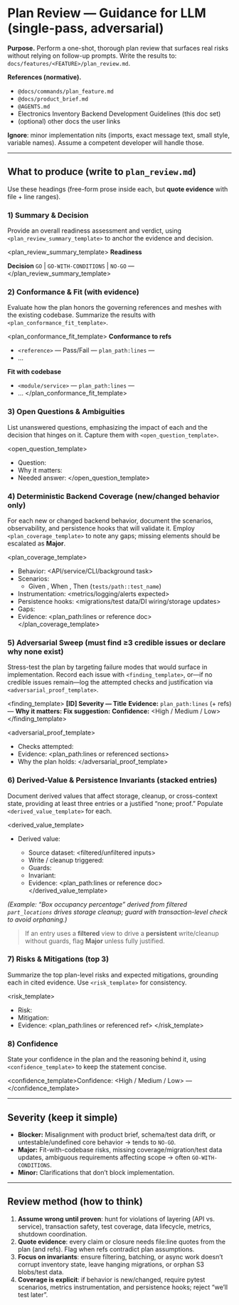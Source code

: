 # Plan Review — Guidance for LLM (single-pass, adversarial)

**Purpose.** Perform a one-shot, thorough plan review that surfaces real risks without relying on follow-up prompts. Write the results to:
`docs/features/<FEATURE>/plan_review.md`.

**References (normative).**

* `@docs/commands/plan_feature.md`
* `@docs/product_brief.md`
* `@AGENTS.md`
* Electronics Inventory Backend Development Guidelines (this doc set)
* (optional) other docs the user links

**Ignore**: minor implementation nits (imports, exact message text, small style, variable names). Assume a competent developer will handle those.

---

## What to produce (write to `plan_review.md`)

Use these headings (free-form prose inside each, but **quote evidence** with file + line ranges).

### 1) Summary & Decision
Provide an overall readiness assessment and verdict, using `<plan_review_summary_template>` to anchor the evidence and decision.

<plan_review_summary_template>
**Readiness**
<single paragraph assessing plan readiness>

**Decision**
`GO` | `GO-WITH-CONDITIONS` | `NO-GO` — <brief reason tied to evidence>
</plan_review_summary_template>

### 2) Conformance & Fit (with evidence)
Evaluate how the plan honors the governing references and meshes with the existing codebase. Summarize the results with `<plan_conformance_fit_template>`.

<plan_conformance_fit_template>
**Conformance to refs**
- `<reference>` — Pass/Fail — `plan_path:lines` — <quote>
- ...

**Fit with codebase**
- `<module/service>` — `plan_path:lines` — <assumption or gap>
- ...
</plan_conformance_fit_template>

### 3) Open Questions & Ambiguities
List unanswered questions, emphasizing the impact of each and the decision that hinges on it. Capture them with `<open_question_template>`.

<open_question_template>
- Question: <uncertainty to resolve>
- Why it matters: <impact on implementation or scope>
- Needed answer: <what information unlocks progress>
</open_question_template>

### 4) Deterministic Backend Coverage (new/changed behavior only)
For each new or changed backend behavior, document the scenarios, observability, and persistence hooks that will validate it. Employ `<plan_coverage_template>` to note any gaps; missing elements should be escalated as **Major**.

<plan_coverage_template>
- Behavior: <API/service/CLI/background task>
- Scenarios:
  - Given <context>, When <action>, Then <outcome> (`tests/path::test_name`)
- Instrumentation: <metrics/logging/alerts expected>
- Persistence hooks: <migrations/test data/DI wiring/storage updates>
- Gaps: <missing element if any>
- Evidence: <plan_path:lines or reference doc>
</plan_coverage_template>

### 5) **Adversarial Sweep (must find ≥3 credible issues or declare why none exist)**
Stress-test the plan by targeting failure modes that would surface in implementation. Record each issue with `<finding_template>`, or—if no credible issues remain—log the attempted checks and justification via `<adversarial_proof_template>`.

<finding_template>
**[ID] Severity — Title**
**Evidence:** `plan_path:lines` (+ refs) — <quote>
**Why it matters:** <impact>
**Fix suggestion:** <minimal plan change>
**Confidence:** <High / Medium / Low>
</finding_template>

<adversarial_proof_template>
- Checks attempted: <targeted invariants or fault lines>
- Evidence: <plan_path:lines or referenced sections>
- Why the plan holds: <reason the risk is closed>
</adversarial_proof_template>

### 6) **Derived-Value & Persistence Invariants (stacked entries)**
Document derived values that affect storage, cleanup, or cross-context state, providing at least three entries or a justified “none; proof.” Populate `<derived_value_template>` for each.

<derived_value_template>
- Derived value: <name>
  - Source dataset: <filtered/unfiltered inputs>
  - Write / cleanup triggered: <persistence actions>
  - Guards: <conditions or feature flags>
  - Invariant: <statement that must hold>
  - Evidence: <plan_path:lines or reference doc>
</derived_value_template>

*(Example: “Box occupancy percentage” derived from filtered `part_locations` drives storage cleanup; guard with transaction-level check to avoid orphaning.)*

> If an entry uses a **filtered** view to drive a **persistent** write/cleanup without guards, flag **Major** unless fully justified.

### 7) Risks & Mitigations (top 3)
Summarize the top plan-level risks and expected mitigations, grounding each in cited evidence. Use `<risk_template>` for consistency.

<risk_template>
- Risk: <description tied to plan evidence>
- Mitigation: <action or clarification needed>
- Evidence: <plan_path:lines or referenced ref>
</risk_template>

### 8) Confidence
State your confidence in the plan and the reasoning behind it, using `<confidence_template>` to keep the statement concise.

<confidence_template>Confidence: <High / Medium / Low> — <one-sentence rationale></confidence_template>

---

## Severity (keep it simple)

* **Blocker:** Misalignment with product brief, schema/test data drift, or untestable/undefined core behavior → tends to `NO-GO`.
* **Major:** Fit-with-codebase risks, missing coverage/migration/test data updates, ambiguous requirements affecting scope → often `GO-WITH-CONDITIONS`.
* **Minor:** Clarifications that don’t block implementation.

---

## Review method (how to think)

1. **Assume wrong until proven**: hunt for violations of layering (API vs. service), transaction safety, test coverage, data lifecycle, metrics, shutdown coordination.
2. **Quote evidence**: every claim or closure needs file:line quotes from the plan (and refs). Flag when refs contradict plan assumptions.
3. **Focus on invariants**: ensure filtering, batching, or async work doesn’t corrupt inventory state, leave hanging migrations, or orphan S3 blobs/test data.
4. **Coverage is explicit**: if behavior is new/changed, require pytest scenarios, metrics instrumentation, and persistence hooks; reject “we’ll test later”.
